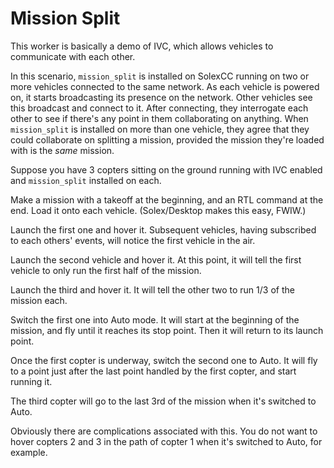 # Mission Split

This worker is basically a demo of IVC, which allows vehicles to communicate with each other.

In this scenario, `mission_split` is installed on SolexCC running on two or more vehicles connected to the same network. As each vehicle is powered on, it 
starts broadcasting its presence on the network. Other vehicles see this broadcast and connect to it. After connecting, they interrogate each other to see 
if there's any point in them collaborating on anything. When `mission_split` is installed on more than one vehicle, they agree that they could collaborate on splitting a mission, provided the mission they're loaded with is the _same_ mission. 

Suppose you have 3 copters sitting on the ground running with IVC enabled and `mission_split` installed on each.

Make a mission with a takeoff at the beginning, and an RTL command at the end. Load it onto each vehicle. (Solex/Desktop makes this easy, FWIW.)

Launch the first one and hover it. Subsequent vehicles, having subscribed to each others' events, will notice the first vehicle in the air.

Launch the second vehicle and hover it. At this point, it will tell the first vehicle to only run the first half of the mission.

Launch the third and hover it. It will tell the other two to run 1/3 of the mission each.

Switch the first one into Auto mode. It will start at the beginning of the mission, and fly until it reaches its stop point. Then it will return to its launch point.

Once the first copter is underway, switch the second one to Auto. It will fly to a point just after the last point handled by the first copter, and start running it.

The third copter will go to the last 3rd of the mission when it's switched to Auto.

Obviously there are complications associated with this. You do not want to hover copters 2 and 3 in the path of copter 1 when it's switched to Auto, for example. 


